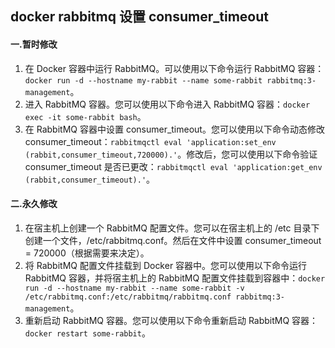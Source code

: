 ## docker rabbitmq 设置 consumer_timeout

#### 一.暂时修改

1. 在 Docker 容器中运行 RabbitMQ。可以使用以下命令运行 RabbitMQ 容器：`docker run -d --hostname my-rabbit --name some-rabbit rabbitmq:3-management`。
2. 进入 RabbitMQ 容器。您可以使用以下命令进入 RabbitMQ 容器：`docker exec -it some-rabbit bash`。
3. 在 RabbitMQ 容器中设置 consumer_timeout。您可以使用以下命令动态修改 consumer_timeout：`rabbitmqctl eval 'application:set_env (rabbit,consumer_timeout,720000).'`。修改后，您可以使用以下命令验证 consumer_timeout 是否已更改：`rabbitmqctl eval 'application:get_env (rabbit,consumer_timeout).'`。

#### 二.永久修改

1. 在宿主机上创建一个 RabbitMQ 配置文件。您可以在宿主机上的 /etc 目录下创建一个文件，/etc/rabbitmq.conf。然后在文件中设置 consumer_timeout = 720000（根据需要来决定）。
2. 将 RabbitMQ 配置文件挂载到 Docker 容器中。您可以使用以下命令运行 RabbitMQ 容器，并将宿主机上的 RabbitMQ 配置文件挂载到容器中：`docker run -d --hostname my-rabbit --name some-rabbit -v /etc/rabbitmq.conf:/etc/rabbitmq/rabbitmq.conf rabbitmq:3-management`。
3. 重新启动 RabbitMQ 容器。您可以使用以下命令重新启动 RabbitMQ 容器：`docker restart some-rabbit`。